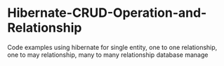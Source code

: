 # Hibernate-CRUD-Operation-and-Relationship
Code examples using hibernate for single entity,  one to one relationship, one to may relationship, many to many relationship database manage

